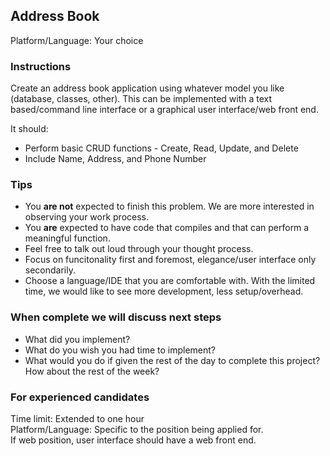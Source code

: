 ## Address Book

Platform/Language: Your choice  

### Instructions

Create an address book application using whatever model you like (database, classes, other). This can be implemented with a text based/command line interface or a graphical user interface/web front end. 

It should:  
* Perform basic CRUD functions - Create, Read, Update, and Delete  
* Include Name, Address, and Phone Number

### Tips

* You **are not** expected to finish this problem. We are more interested in observing your work process.
* You **are** expected to have code that compiles and that can perform a meaningful function.  
* Feel free to talk out loud through your thought process.
* Focus on funcitonality first and foremost, elegance/user interface only secondarily.
* Choose a language/IDE that you are comfortable with. With the limited time, we would like to see more development, less setup/overhead.

### When complete we will discuss next steps

* What did you implement?  
* What do you wish you had time to implement?  
* What would you do if given the rest of the day to complete this project? How about the rest of the week?

### For experienced candidates

Time limit: Extended to one hour  
Platform/Language: Specific to the position being applied for.  
If web position, user interface should have a web front end.  
